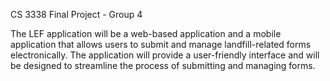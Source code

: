 CS 3338 Final Project - Group 4

The LEF application will be a web-based application and a mobile application that allows users to submit and manage landfill-related forms electronically. The application will provide a user-friendly interface and will be designed to streamline the process of submitting and managing forms.
